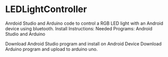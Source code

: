 # LEDLightController
Anrdoid Studio and Arduino code to control a RGB LED light with an Android device using bluetooth.
Install Instructions:
  Needed Programs: Android Studio and Arduino
  
  Download Android Studio program and install on Android Device
  Download Arduino program and upload to arduino uno.
